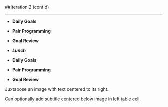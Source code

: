 <!-- .slide: data-background="resources/footer.svg" data-background-size="contain" data-background-position="bottom"  -->

##Iteration 2 (cont'd)
- - -
* **Daily Goals** 

* **Pair Programming**

* **Goal Review** 

* _**Lunch**_ <!-- .element: style="color:#5cab3d" -->

* **Daily Goals** 

* **Pair Programming**

* **Goal Review** 

<aside class="notes">
  <p>
    Juxtapose an image with text centered to its right.
  </p>
  <p>
    Can optionally add subtitle centered below image in left table cell.
  </p>
</aside>
